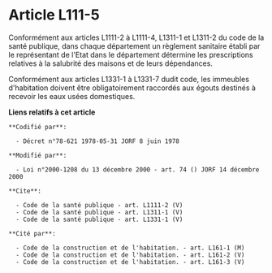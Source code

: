 # Article L111-5

Conformément aux articles L1111-2 à L1111-4, L1311-1 et L1311-2 du code de la santé publique, dans chaque département un
règlement sanitaire établi par le représentant de l'Etat dans le département détermine les prescriptions relatives à la
salubrité des maisons et de leurs dépendances. 

Conformément aux articles L1331-1 à L1331-7 dudit code, les immeubles d'habitation doivent être obligatoirement raccordés aux
égouts destinés à recevoir les eaux usées domestiques.

**Liens relatifs à cet article**

	**Codifié par**:

	  - Décret n°78-621 1978-05-31 JORF 8 juin 1978

	**Modifié par**:

	  - Loi n°2000-1208 du 13 décembre 2000 - art. 74 () JORF 14 décembre 2000

	**Cite**:

	  - Code de la santé publique - art. L1111-2 (V)
	  - Code de la santé publique - art. L1311-1 (V)
	  - Code de la santé publique - art. L1331-1 (V)

	**Cité par**:

	  - Code de la construction et de l'habitation. - art. L161-1 (M)
	  - Code de la construction et de l'habitation. - art. L161-2 (V)
	  - Code de la construction et de l'habitation. - art. L161-3 (V)
